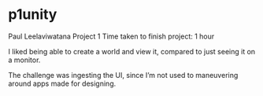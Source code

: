 # p1unity

Paul Leelaviwatana
Project 1
Time taken to finish project: 1 hour

I liked being able to create a world and view it, compared to just seeing it on a monitor.

The challenge was ingesting the UI, since I’m not used to maneuvering around apps made for designing.
